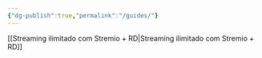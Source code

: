 ```yaml
---
{"dg-publish":true,"permalink":"/guides/"}
---
```


[[Streaming ilimitado com Stremio + RD\|Streaming ilimitado com Stremio + RD]]
